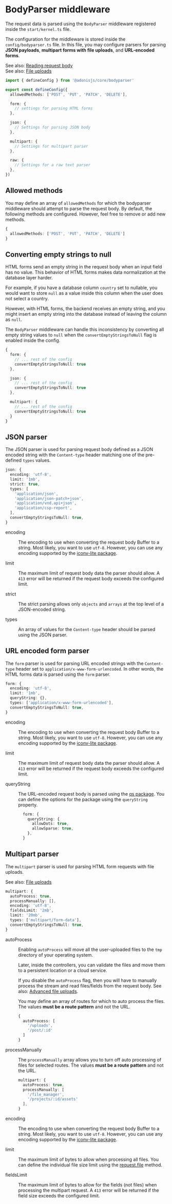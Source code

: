 # BodyParser middleware

The request data is parsed using the `BodyParser` middleware registered inside the `start/kernel.ts` file.

The configuration for the middleware is stored inside the `config/bodyparser.ts` file. In this file, you may configure parsers for parsing **JSON payloads**, **multipart forms with file uploads**, and **URL-encoded forms**.

See also: [Reading request body](./request.md#request-body)\
See also: [File uploads](./file_uploads.md)

```ts
import { defineConfig } from '@adonisjs/core/bodyparser'

export const defineConfig({
  allowedMethods: ['POST', 'PUT', 'PATCH', 'DELETE'],

  form: {
    // settings for parsing HTML forms
  },

  json: {
    // Settings for parsing JSON body
  },

  multipart: {
    // Settings for multipart parser
  },

  raw: {
    // Settings for a raw text parser
  },
})
```

## Allowed methods

You may define an array of `allowedMethods` for which the bodyparser middleware should attempt to parse the request body. By default, the following methods are configured. However, feel free to remove or add new methods.

```ts
{
  allowedMethods: ['POST', 'PUT', 'PATCH', 'DELETE']
}
```

## Converting empty strings to null

HTML forms send an empty string in the request body when an input field has no value. This behavior of HTML forms makes data normalization at the database layer harder.

For example, if you have a database column `country` set to nullable, you would want to store `null` as a value inside this column when the user does not select a country.

However, with HTML forms, the backend receives an empty string, and you might insert an empty string into the database instead of leaving the column as `null`.

The `BodyParser` middleware can handle this inconsistency by converting all empty string values to `null` when the `convertEmptyStringsToNull` flag is enabled inside the config.

```ts
{
  form: {
    // ... rest of the config
    convertEmptyStringsToNull: true
  },

  json: {
    // ... rest of the config
    convertEmptyStringsToNull: true
  },

  multipart: {
    // ... rest of the config
    convertEmptyStringsToNull: true
  }
}
```

## JSON parser

The JSON parser is used for parsing request body defined as a JSON encoded string with the `Content-type` header matching one of the pre-defined `types` values.

```ts
json: {
  encoding: 'utf-8',
  limit: '1mb',
  strict: true,
  types: [
    'application/json',
    'application/json-patch+json',
    'application/vnd.api+json',
    'application/csp-report',
  ],
  convertEmptyStringsToNull: true,
}
```

<dl>

<dt>

encoding

</dt>

<dd>

The encoding to use when converting the request body Buffer to a string. Most likely, you want to use `utf-8`. However, you can use any encoding supported by the [iconv-lite package](https://www.npmjs.com/package/iconv-lite#readme).

</dd>

<dt>

limit

</dt>

<dd>

The maximum limit of request body data the parser should allow. A `413` error will be returned if the request body exceeds the configured limit.

</dd>

<dt>

strict

</dt>

<dd>

The strict parsing allows only `objects` and `arrays` at the top level of a JSON-encoded string.

</dd>

<dt>

types

</dt>

<dd>

An array of values for the `Content-type` header should be parsed using the JSON parser.

</dd>

</dl>

## URL encoded form parser

The `form` parser is used for parsing URL encoded strings with the `Content-type` header set to `application/x-www-form-urlencoded`. In other words, the HTML forms data is parsed using the `form` parser.

```ts
form: {
  encoding: 'utf-8',
  limit: '1mb',
  queryString: {},
  types: ['application/x-www-form-urlencoded'],
  convertEmptyStringsToNull: true,
}
```

<dl>

<dt>

encoding

<dt>

<dd>

The encoding to use when converting the request body Buffer to a string. Most likely, you want to use `utf-8`. However, you can use any encoding supported by the [iconv-lite package](https://www.npmjs.com/package/iconv-lite#readme).

</dd>

<dt>

limit

<dt>

<dd>

The maximum limit of request body data the parser should allow. A `413` error will be returned if the request body exceeds the configured limit.

</dd>

<dt>

queryString

<dt>

<dd>

The URL-encoded request body is parsed using the [qs package](https://www.npmjs.com/package/qs). You can define the options for the package using the `queryString` property.

```ts
  form: {
    queryString: {
      allowDots: true,
      allowSparse: true,
    },
  }
```

</dd>

</dl>

## Multipart parser

The `multipart` parser is used for parsing HTML form requests with file uploads.

See also: [File uploads](./file_uploads.md)

```ts
multipart: {
  autoProcess: true,
  processManually: [],
  encoding: 'utf-8',
  fieldsLimit: '2mb',
  limit: '20mb',
  types: ['multipart/form-data'],
  convertEmptyStringsToNull: true,
}
```

<dl>

<dt>

autoProcess

</dt>

<dd>

Enabling `autoProcess` will move all the user-uploaded files to the `tmp` directory of your operating system.

Later, inside the controllers, you can validate the files and move them to a persistent location or a cloud service.

If you disable the `autoProcess` flag, then you will have to manually process the stream and read files/fields from the request body. See also: [Advanced file uploads](../file_uploads#advanced-file-uploads).

You may define an array of routes for which to auto process the files. The values **must be a route pattern** and not the URL.

```ts
{
  autoProcess: [
    '/uploads',
    '/post/:id'
  ]
}
```

</dd>

<dt>

processManually

</dt>

<dd>

The `processManually` array allows you to turn off auto processing of files for selected routes. The values **must be a route pattern** and not the URL.

```ts
multipart: {
  autoProcess: true,
  processManually: [
    '/file_manager',
    '/projects/:id/assets'
  ],
}
```

</dd>

<dt>

encoding

</dt>

<dd>

The encoding to use when converting the request body Buffer to a string. Most likely, you want to use `utf-8`. However, you can use any encoding supported by the [iconv-lite package](https://www.npmjs.com/package/iconv-lite#readme).

</dd>

<dt>

limit

</dt>

<dd>

The maximum limit of bytes to allow when processing all files. You can define the individual file size limit using the [request.file](./file_uploads.md) method.

</dd>

<dt>

fieldsLimit

</dt>

<dd>

The maximum limit of bytes to allow for the fields (not files) when processing the multipart request. A `413` error will be returned if the field size exceeds the configured limit.

</dd>

</dl>

